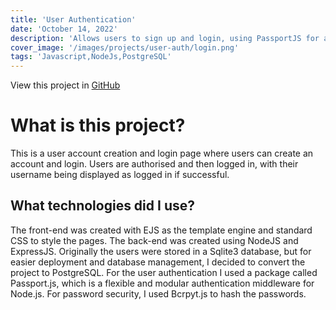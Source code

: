 ```yaml
---
title: 'User Authentication'
date: 'October 14, 2022'
description: 'Allows users to sign up and login, using PassportJS for authentication'
cover_image: '/images/projects/user-auth/login.png'
tags: 'Javascript,NodeJs,PostgreSQL'
---
```

View this project in [GitHub](https://github.com/DomDevs2000/user-auth)

# What is this project?

This is a user account creation and login page where users can create an account and login. Users are authorised and 
then logged in, with their username being displayed as logged in if successful.

## What technologies did I use?

The front-end was created with EJS as the template engine and standard CSS to style the pages. The back-end was created 
using NodeJS and ExpressJS. Originally the users were stored in a Sqlite3 database, but for easier deployment and database management, I decided
to convert the project to PostgreSQL. For the user authentication I used a package called Passport.js, which is a flexible
and modular authentication middleware for Node.js. For password security, I used Bcrpyt.js to hash the passwords.
